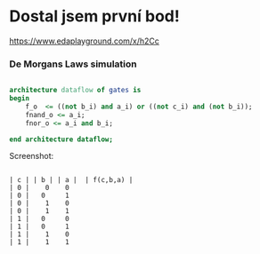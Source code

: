 # Dostal jsem první bod!

https://www.edaplayground.com/x/h2Cc

### De Morgans Laws simulation

```vhdl

architecture dataflow of gates is
begin
    f_o  <= ((not b_i) and a_i) or ((not c_i) and (not b_i));
    fnand_o <= a_i;
    fnor_o <= a_i and b_i;

end architecture dataflow;

```

Screenshot:


```

| c | |	b | | a |  | f(c,b,a) |
| 0	|    0	  0	
| 0	|   0	  1	 
| 0	|    1	  0	
| 0	|    1	  1	
| 1 | 	0	  0   	
| 1 | 	0	  1	
| 1	|    1	  0	
| 1	|    1	  1   
```
